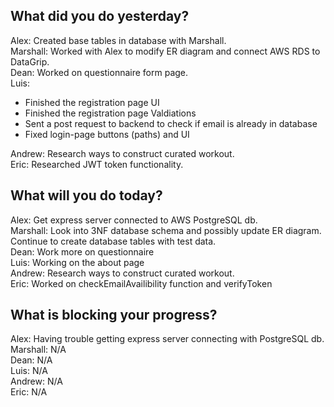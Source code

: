 ## What did you do yesterday?
Alex: Created base tables in database with Marshall.<br>
Marshall: Worked with Alex to modify ER diagram and connect AWS RDS to DataGrip.<br>
Dean: Worked on questionnaire form page. <br>
Luis: 
- Finished the registration page UI
 - Finished the registration page Valdiations
 - Sent a post request to backend to check if email is already in database
 - Fixed login-page buttons (paths) and UI

Andrew: Research ways to construct curated workout.<br>
Eric: Researched JWT token functionality. <br>
## What will you do today?
Alex: Get express server connected to AWS PostgreSQL db.<br>
Marshall: Look into 3NF database schema and possibly update ER diagram. Continue to create database tables with test data.<br>
Dean: Work more on questionnaire<br>
Luis: Working on the about page<br>
Andrew: Research ways to construct curated workout.<br>
Eric: Worked on checkEmailAvailibility function and verifyToken<br>
## What is blocking your progress?
Alex: Having trouble getting express server connecting with PostgreSQL db.<br>
Marshall: N/A<br>
Dean: N/A<br>
Luis: N/A<br>
Andrew: N/A<br>
Eric: N/A<br>